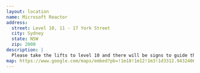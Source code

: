 ```yaml
---
layout: location
name: Microsoft Reactor
address:
  street: Level 10, 11 - 17 York Street
  city: Sydney
  state: NSW
  zip: 2000
description: |
  Please take the lifts to level 10 and there will be signs to guide the attendees to the correct room.
map: https://www.google.com/maps/embed?pb=!1m18!1m12!1m3!1d3312.943240673556!2d151.2056282684045!3d-33.86535362546572!2m3!1f0!2f0!3f0!3m2!1i1024!2i768!4f13.1!3m3!1m2!1s0x6b12ae40d8d95481%3A0x642a5095c6e21a18!2sLevel%2010%2F11-17%20York%20St%2C%20Sydney%20NSW%202000!5e0!3m2!1sen!2sau!4v1568590847364!5m2!1sen!2sau
---
```

